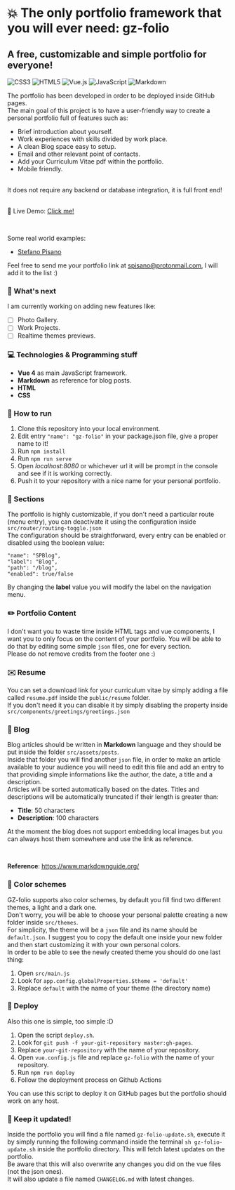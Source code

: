 # :boom: The only portfolio framework that you will ever need: **gz-folio**

## A free, customizable and simple portfolio for everyone!
![CSS3](https://img.shields.io/badge/css3-%231572B6.svg?style=for-the-badge&logo=css3&logoColor=white) 
![HTML5](https://img.shields.io/badge/html5-%23E34F26.svg?style=for-the-badge&logo=html5&logoColor=white)
![Vue.js](https://img.shields.io/badge/vuejs-%2335495e.svg?style=for-the-badge&logo=vuedotjs&logoColor=%234FC08D)
![JavaScript](https://img.shields.io/badge/javascript-%23323330.svg?style=for-the-badge&logo=javascript&logoColor=%23F7DF1E)
![Markdown](https://img.shields.io/badge/markdown-%23000000.svg?style=for-the-badge&logo=markdown&logoColor=white)
<br/>

The portfolio has been developed in order to be deployed inside GitHub pages.<br/>
The main goal of this project is to have a user-friendly way to create a personal portfolio full of features such as:<br/>
- Brief introduction about yourself.
- Work experiences with skills divided by work place.
- A clean Blog space easy to setup.
- Email and other relevant point of contacts.
- Add your Curriculum Vitae pdf within the portfolio.
- Mobile friendly.
<br/>
It does not require any backend or database integration, it is full front end!
<br/><br/>

:satellite: Live Demo: [Click me!](https://stefanopisano.github.io/gz-folio/#/) 

<br/>

Some real world examples: 
- [Stefano Pisano](https://stefanopisano.github.io/portfolio/#/) 

Feel free to send me your portfolio link at spisano@protonmail.com, I will add it to the list :)

### 🌱 What's next
I am currently working on adding new features like:
- [ ] Photo Gallery.
- [ ] Work Projects.
- [ ] Realtime themes previews.

### :computer: Technologies & Programming stuff

- **Vue 4** as main JavaScript framework. 
- **Markdown** as reference for blog posts.
- **HTML**
- **CSS**

### :hammer: How to run
1. Clone this repository into your local environment.
2. Edit entry `"name": "gz-folio"` in your package.json file, give a proper name to it!
3. Run `npm install`
4. Run `npm run serve`
5. Open *localhost:8080* or whichever url it will be prompt in the console and see if it is working correctly.
6. Push it to your repository with a nice name for your personal portfolio.

### :file_folder: Sections
The portfolio is highly customizable, if you don't need a particular route (menu entry), you can deactivate it using the configuration inside `src/router/routing-toggle.json` <br/>
The configuration should be straightforward, every entry can be enabled or disabled using the boolean value:

    "name": "SPBlog",
    "label": "Blog",
    "path": "/blog",
    "enabled": true/false


By changing the **label** value you will modify the label on the navigation menu. 


### :pencil2: Portfolio Content
I don't want you to waste time inside HTML tags and vue components, I want you to only focus on the content of your portfolio.
You will be able to do that by editing some simple `json` files, one for every section.<br/>
Please do not remove credits from the footer one :)

### :envelope: Resume
You can set a download link for your curriculum vitae by simply adding a file called `resume.pdf` inside the `public/resume` folder. <br/>
If you don't need it you can disable it by simply disabling the property inside `src/components/greetings/greetings.json`

### :newspaper: Blog
Blog articles should be written in **Markdown** language and they should be put inside the folder `src/assets/posts`. <br/>
Inside that folder you will find another `json` file, in order to make an article available to your audience you will need to edit this file and add an entry to that providing simple informations like the author, the date, a title and a description. <br/>
Articles will be sorted automatically based on the dates.
Titles and descriptions will be automatically truncated if their length is greater than:
- **Title**: 50 characters
- **Description**: 100 characters

At the moment the blog does not support embedding local images but you can always host them somewhere and use the link as reference.

<br/>

**Reference**: https://www.markdownguide.org/

### :rainbow: Color schemes
GZ-folio supports also color schemes, by default you fill find two different themes, a light and a dark one. <br/>
Don't worry, you will be able to choose your personal palette creating a new folder inside `src/themes`. <br/>
For simplicity, the theme will be a `json` file and its name should be `default.json`.
I suggest you to copy the default one inside your new folder and then start customizing it with your own personal colors. <br/>
In order to be able to see the newly created theme you should do one last thing: <br/>
1. Open `src/main.js`
2. Look for `app.config.globalProperties.$theme = 'default'` 
3. Replace `default` with the name of your theme (the directory name)

### :rocket: Deploy
Also this one is simple, too simple :D

1. Open the script `deploy.sh`.
2. Look for `git push -f your-git-repository master:gh-pages`.
3. Replace `your-git-repository` with the name of your repository.
4. Open `vue.config.js` file and replace `gz-folio` with the name of your repository.
5. Run `npm run deploy`
6. Follow the deployment process on Github Actions

You can use this script to deploy it on GitHub pages but the portfolio should work on any host.

### :pushpin: Keep it updated!
Inside the portfolio you will find a file named `gz-folio-update.sh`, execute it by simply running the following command inside the terminal `sh gz-folio-update.sh` inside the portfolio directory.
This will fetch latest updates on the portfolio. <br/>
Be aware that this will also overwrite any changes you did on the vue files (not the json ones). <br/>
It will also update a file named `CHANGELOG.md` with latest changes.
